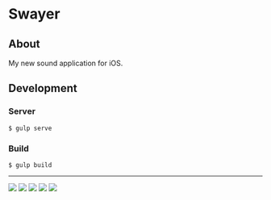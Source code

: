 # Swayer

## About
My new sound application for iOS.


## Development

### Server

```
$ gulp serve
```

### Build

```
$ gulp build
```

---

![](http://andreykeske.com/assets/images/git/yo.png)
![](http://andreykeske.com/assets/images/git/bower.png)
![](http://andreykeske.com/assets/images/git/gulp.png)
![](http://andreykeske.com/assets/images/git/sass.png)
![](http://andreykeske.com/assets/images/git/react.png)